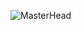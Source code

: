 
![MasterHead](https://github.com/vickyguar/vickyguar/assets/84190435/ec76efb0-c960-48bb-b2af-99def7e32190)
       
